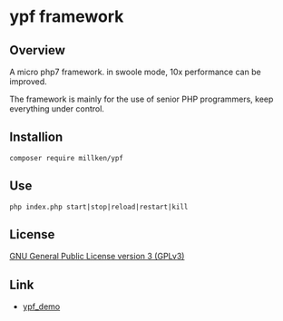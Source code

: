 # ypf framework

## Overview
A micro php7 framework. in swoole mode, 10x performance can be improved.

The framework is mainly for the use of senior PHP programmers, keep everything under control.

## Installion

```
composer require millken/ypf
```
## Use

```
php index.php start|stop|reload|restart|kill
```

## License

[GNU General Public License version 3 (GPLv3)](https://github.com/millken/ypf/blob/master/license.txt)

## Link

- [ypf_demo](https://github.com/millken/ypf_demo)
